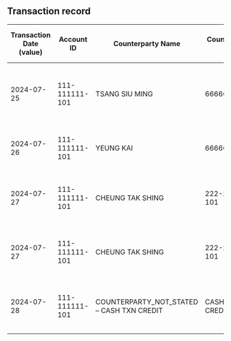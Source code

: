 ## Transaction record
| Transaction Date (value) | Account ID | Counterparty Name | Counterparty ID | Originating Currency | Originating Amount | Debit Credit Indicator | Beneficiary Bank Raw | Originator Bank Raw | Beneficiary Name | Originator Account Number | Transaction Type Source | Transaction Code Description | Sending Bank Account Number | Sending Bank Address | Converted Amount | Fraud payment |
| --- | --- | --- | --- | --- | --- | --- | --- | --- | --- | --- | --- | --- | --- | --- | --- | --- |
| 2024-07-25 | 111-111111-101 | TSANG SIU MING | 66666666602 | HKD | 135524 | C | Hang Seng Bank Ltd. | The Hongkong and Shanghai Banking Corporation Limited | MR CHAN TAI MAN | 66666666602 | CWTF | Default transaction | NaN | The Hongkong and Shanghai Banking Corporation Limited HK | 135524 | 3 |
| 2024-07-26 | 111-111111-101 | YEUNG KAI | 66666666601 | HKD | 10000 | C | Hang Seng Bank Ltd. | China Construction Bank (Asia) Corporation Limited | MR CHAN TAI MAN | 66666666601 | CWTF | Default transaction | NaN | China Construction Bank (Asia) Corporation Limited HK | 10000 | 1 |
| 2024-07-27 | 111-111111-101 | CHEUNG TAK SHING | 222-222222-101 | HKD | 35000 | C | NaN | NaN | MR CHAN TAI MAN | 222-222222-101 | CUTF | DCP UNRELATED ELECTRONIC TRANSFER CREDIT FROM PIB | NaN | NaN | 35000 | 5 |
| 2024-07-27 | 111-111111-101 | CHEUNG TAK SHING | 222-222222-101 | HKD | 20000 | C | NaN | NaN | MR CHAN TAI MAN | 222-222222-101 | CUTF | DCP UNRELATED ELECTRONIC TRANSFER CREDIT FROM PIB | NaN | NaN | 20000 | 4 |
| 2024-07-28 | 111-111111-101 | COUNTERPARTY\_NOT\_STATED – CASH TXN CREDIT | CASH TXN CREDIT | HKD | 17000 | C | NaN | NaN | MR CHAN TAI MAN | COUNTERPARTY\_NOT\_STATED – 001 - CASH TXN CREDIT | CCCS | CASH DEP VIA CDM/BCDM - AC INPUT (TOUCH SCREEN) | NaN | NaN | 17000 | 2 |